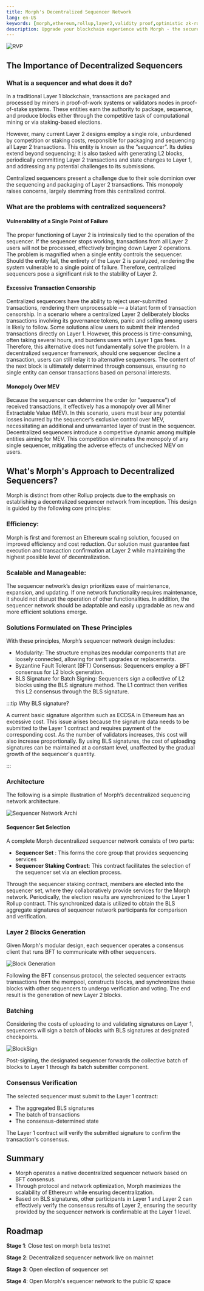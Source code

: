 ```yaml
---
title: Morph's Decentralized Sequencer Network
lang: en-US
keywords: [morph,ethereum,rollup,layer2,validity proof,optimistic zk-rollup]
description: Upgrade your blockchain experience with Morph - the secure decentralized, cost0efficient, and high-performing optimistic zk-rollup solution. Try it now!
---
```



![RVP](../../../assets/docs/protocol/dese/dseq1.jpg)


## The Importance of Decentralized Sequencers



### What is a sequencer and what does it do?

In a traditional Layer 1 blockchain, transactions are packaged and processed by miners in proof-of-work systems or validators nodes in proof-of-stake systems. These entities earn the authority to package, sequence, and produce blocks either through the competitive task of computational mining or via staking-based elections.

However, many current Layer 2 designs employ a single role, unburdened by competition or staking costs, responsible for packaging and sequencing all Layer 2 transactions. This entity is known as the “sequencer”. Its duties extend beyond sequencing; it is also tasked with generating L2 blocks, periodically committing Layer 2 transactions and state changes to Layer 1, and addressing any potential challenges to its submissions.

Centralized sequencers present a challenge due to their sole dominion over the sequencing and packaging of Layer 2 transactions. This monopoly raises concerns, largely stemming from this centralized control.


### What are the problems with centralized sequencers?

#### Vulnerability of a Single Point of Failure

The proper functioning of Layer 2 is intrinsically tied to the operation of the sequencer. If the sequencer stops working, transactions from all Layer 2 users will not be processed, effectively bringing down Layer 2 operations. The problem is magnified when a single entity controls the sequencer. Should the entity fail, the entirety of the Layer 2 is paralyzed, rendering the system vulnerable to a single point of failure. Therefore, centralized sequencers pose a significant risk to the stability of Layer 2.

#### Excessive Transaction Censorship

Centralized sequencers have the ability to reject user-submitted transactions, rendering them unprocessable — a blatant form of transaction censorship. In a scenario where a centralized Layer 2 deliberately blocks transactions involving its governance tokens, panic and selling among users is likely to follow. 
Some solutions allow users to submit their intended transactions directly on Layer 1. However, this process is time-consuming, often taking several hours, and burdens users with Layer 1 gas fees. Therefore, this alternative does not fundamentally solve the problem.
In a decentralized sequencer framework, should one sequencer decline a transaction, users can still relay it to alternative sequencers. The content of the next block is ultimately determined through consensus, ensuring no single entity can censor transactions based on personal interests.



#### Monopoly Over MEV

Because the sequencer can determine the order (or "sequence") of received transactions, it effectively has a monopoly over all Miner Extractable Value (MEV). In this scenario, users must bear any potential losses incurred by the sequencer’s exclusive control over MEV, necessitating an additional and unwarranted layer of trust in the sequencer.
Decentralized sequencers introduce a competitive dynamic among multiple entities aiming for MEV. This competition eliminates the monopoly of any single sequencer, mitigating the adverse effects of unchecked MEV on users.



## What's Morph's Approach to Decentralized Sequencers?

Morph is distinct from other Rollup projects due to the emphasis on establishing a decentralized sequencer network from inception. This design is guided by the following core principles:

### Efficiency:​
Morph is first and foremost an Ethereum scaling solution, focused on improved efficiency and cost reduction. Our solution must guarantee fast execution and transaction confirmation at Layer 2 while maintaining the highest possible level of decentralization.

### Scalable and Manageable:​
The sequencer network’s design prioritizes ease of maintenance, expansion, and updating. If one network functionality requires maintenance, it should not disrupt the operation of other functionalities. In addition, the sequencer network should be adaptable and easily upgradable as new and more efficient solutions emerge.

### Solutions Formulated on These Principles​
With these principles, Morph’s sequencer network design includes:
 - Modularity: The structure emphasizes modular components that are loosely connected, allowing for swift upgrades or replacements.
 - Byzantine Fault Tolerant (BFT) Consensus: Sequencers employ a BFT consensus for L2 block generation.
 - BLS Signature for Batch Signing: Sequencers sign a collective of L2 blocks using the BLS signature method. The L1 contract then verifies this L2 consensus through the BLS signature.


:::tip
Why BLS signature?

A current basic signature algorithm such as ECDSA in Ethereum has an excessive cost. This issue arises because the signature data needs to be submitted to the Layer 1 contract and requires payment of the corresponding cost. As the number of validators increases, this cost will also increase proportionally. By using BLS signatures, the cost of uploading signatures can be maintained at a constant level, unaffected by the gradual growth of the sequencer's quantity.

:::



### Architecture

The following is a simple illustration of Morph’s decentralized sequencing network architecture.


![Sequencer Network Archi](../../../assets/docs/protocol/dese/seq1.png)


#### Sequencer Set Selection

A complete Morph decentralized sequencer network consists of two parts:

- **Sequencer Set** : This forms the core group that provides sequencing services
- **Sequencer Staking Contract**: This contract facilitates the selection of the sequencer set via an election process. 

Through the sequencer staking contract, members are elected into the sequencer set, where they collaboratively provide services for the Morph network. Periodically, the election results are synchronized to the Layer 1 Rollup contract. This synchronized data is utilized to obtain the BLS aggregate signatures of sequencer network participants for comparison and verification.

### Layer 2 Blocks Generation

Given Morph's modular design, each sequencer operates a consensus client that runs BFT to communicate with other sequencers.

![Block Generation](../../../assets/docs/protocol/dese/block-con.png)

Following the BFT consensus protocol, the selected sequencer extracts transactions from the mempool, constructs blocks, and synchronizes these blocks with other sequencers to undergo verification and voting. The end result is the generation of new Layer 2 blocks.

### Batching

Considering the costs of uploading to and validating signatures on Layer 1, sequencers will sign a batch of blocks with BLS signatures at designated checkpoints.

![BlockSign](../../../assets/docs/protocol/dese/batch-sign.png)

Post-signing, the designated sequencer forwards the collective batch of blocks to Layer 1 through its batch submitter component.

### Consensus Verification

The selected sequencer must submit to the Layer 1 contract:

- The aggregated BLS signatures
- The batch of transactions
- The consensus-determined state 

The Layer 1 contract will verify the submitted signature to confirm the transaction's consensus.

## Summary 

- Morph operates a native decentralized sequencer network based on BFT consensus.
- Through protocol and network optimization, Morph maximizes the scalability of Ethereum while ensuring decentralization.
- Based on BLS signatures, other participants in Layer 1 and Layer 2 can effectively verify the consensus results of Layer 2, ensuring the security provided by the sequencer network is confirmable at the Layer 1 level.


## Roadmap

**Stage 1**: Close test on morph beta testnet

**Stage 2**: Decentralized sequencer network live on mainnet

**Stage 3**: Open election of sequencer set

**Stage 4**: Open Morph's sequencer network to the public l2 space
